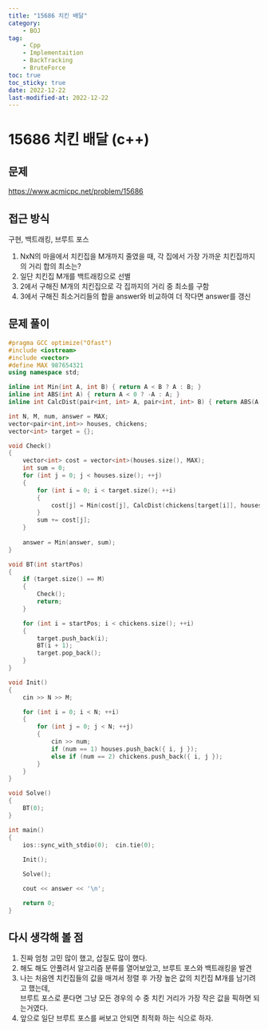 ```yaml
---
title: "15686 치킨 배달"
category:
    - BOJ
tag:
    - Cpp
    - Implementaition
	- BackTracking
	- BruteForce
toc: true
toc_sticky: true
date: 2022-12-22
last-modified-at: 2022-12-22
---
```


# 15686 치킨 배달 (c++)

## 문제
https://www.acmicpc.net/problem/15686

## 접근 방식
구현, 백트래킹, 브루트 포스
1. NxN의 마을에서 치킨집을 M개까지 줄였을 때, 각 집에서 가장 가까운 치킨집까지의 거리 합의 최소는?
2. 일단 치킨집 M개를 백트래킹으로 선별
3. 2에서 구해진 M개의 치킨집으로 각 집까지의 거리 중 최소를 구함
4. 3에서 구해진 최소거리들의 합을 answer와 비교하여 더 작다면 answer를 갱신

## 문제 풀이
```c++
#pragma GCC optimize("Ofast")
#include <iostream>
#include <vector>
#define MAX 987654321
using namespace std;

inline int Min(int A, int B) { return A < B ? A : B; }
inline int ABS(int A) { return A < 0 ? -A : A; }
inline int CalcDist(pair<int, int> A, pair<int, int> B) { return ABS(A.first - B.first) + ABS(A.second - B.second); }

int N, M, num, answer = MAX;
vector<pair<int,int>> houses, chickens;
vector<int> target = {};

void Check()
{
	vector<int> cost = vector<int>(houses.size(), MAX);
	int sum = 0;
	for (int j = 0; j < houses.size(); ++j)
	{
		for (int i = 0; i < target.size(); ++i)
		{
			cost[j] = Min(cost[j], CalcDist(chickens[target[i]], houses[j]));
		}
		sum += cost[j];
	}
	
	answer = Min(answer, sum);
}

void BT(int startPos)
{
	if (target.size() == M)
	{
		Check();
        return;
	}

	for (int i = startPos; i < chickens.size(); ++i)
	{
		target.push_back(i);
		BT(i + 1);
		target.pop_back();
	}
}

void Init()
{
	cin >> N >> M;

	for (int i = 0; i < N; ++i)
	{
		for (int j = 0; j < N; ++j)
		{
			cin >> num;
			if (num == 1) houses.push_back({ i, j });
			else if (num == 2) chickens.push_back({ i, j });
		}
	}
}

void Solve()
{
	BT(0);
}

int main()
{
	ios::sync_with_stdio(0);  cin.tie(0);
	
	Init();

	Solve();

	cout << answer << '\n';

	return 0;
}
```

## 다시 생각해 볼 점
1. 진짜 엄청 고민 많이 했고, 삽질도 많이 했다.
2. 해도 해도 안풀려서 알고리즘 분류를 열어보았고, 브루트 포스와 백트래킹을 발견
3. 나는 처음엔 치킨집들의 값을 매겨서 정렬 후 가장 높은 값의 치킨집 M개를 남기려고 했는데,   
   브루트 포스로 푼다면 그냥 모든 경우의 수 중 치킨 거리가 가장 작은 값을 픽하면 되는거였다.
4. 앞으로 일단 브루트 포스를 써보고 안되면 최적화 하는 식으로 하자.